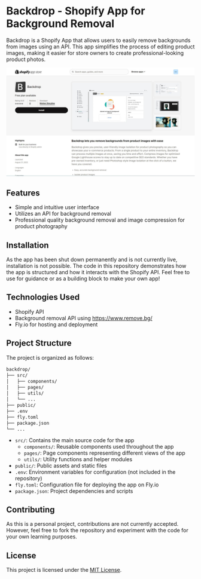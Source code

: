 # Backdrop - Shopify App for Background Removal

Backdrop is a Shopify App that allows users to easily remove backgrounds from images using an API. This app simplifies the process of editing product images, making it easier for store owners to create professional-looking product photos.

![Backdrop App Screenshot](Backdrop-Listing.jpg)

## Features

- Simple and intuitive user interface
- Utilizes an API for background removal
- Professional quality background removal and image compression for product photography

## Installation

As the app has been shut down permanently and is not currently live, installation is not possible. The code in this repository demonstrates how the app is structured and how it interacts with the Shopify API. Feel free to use for guidance or as a building block to make your own app!

## Technologies Used

- Shopify API
- Background removal API using https://www.remove.bg/
- Fly.io for hosting and deployment

## Project Structure

The project is organized as follows:

```
backdrop/
├── src/
│   ├── components/
│   ├── pages/
│   ├── utils/
│   └── ...
├── public/
├── .env
├── fly.toml
├── package.json
└── ...
```

- `src/`: Contains the main source code for the app
  - `components/`: Reusable components used throughout the app
  - `pages/`: Page components representing different views of the app
  - `utils/`: Utility functions and helper modules
- `public/`: Public assets and static files
- `.env`: Environment variables for configuration (not included in the repository)
- `fly.toml`: Configuration file for deploying the app on Fly.io
- `package.json`: Project dependencies and scripts

## Contributing

As this is a personal project, contributions are not currently accepted. However, feel free to fork the repository and experiment with the code for your own learning purposes.

## License

This project is licensed under the [MIT License](LICENSE).